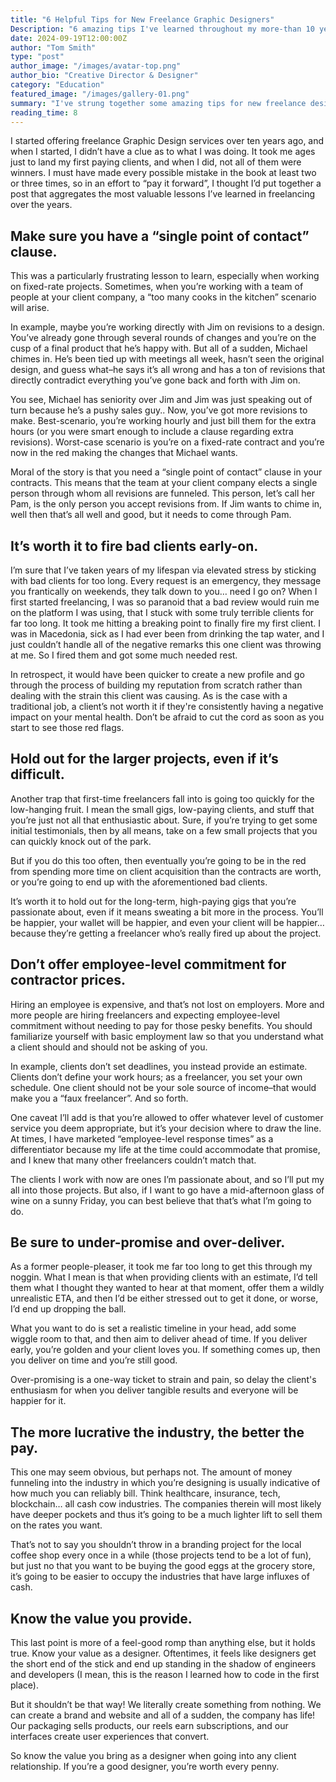 ```yaml
---
title: "6 Helpful Tips for New Freelance Graphic Designers"
Description: "6 amazing tips I've learned throughout my more-than 10 years of offering freelance graphic design services."
date: 2024-09-19T12:00:00Z
author: "Tom Smith"
type: "post"
author_image: "/images/avatar-top.png"
author_bio: "Creative Director & Designer"
category: "Education"
featured_image: "/images/gallery-01.png"
summary: "I've strung together some amazing tips for new freelance designers that I've learned of the course of 10 years doing freelance graphic design."
reading_time: 8
---
```


<p class="text-gunmetal">I started offering freelance Graphic Design services over ten years ago, and when I started, I didn’t have a clue as to what I was doing. It took me ages just to land my first paying clients, and when I did, not all of them were winners. I must have made every possible mistake in the book at least two or three times, so in an effort to “pay it forward”, I thought I’d put together a post that aggregates the most valuable lessons I’ve learned in freelancing over the years.</p>

<h2 class="text-2xl font-bold text-gunmetal">Make sure you have a “single point of contact” clause.</h2>

<p class="text-gunmetal">This was a particularly frustrating lesson to learn, especially when working on fixed-rate projects. Sometimes, when you’re working with a team of people at your client company, a “too many cooks in the kitchen” scenario will arise.</p>

<p class="text-gunmetal">In example, maybe you’re working directly with Jim on revisions to a design. You’ve already gone through several rounds of changes and you’re on the cusp of a final product that he’s happy with. But all of a sudden, Michael chimes in. He’s been tied up with meetings all week, hasn’t seen the original design, and guess what–he says it’s all wrong and has a ton of revisions that directly contradict everything you’ve gone back and forth with Jim on.</p>

<p class="text-gunmetal">You see, Michael has seniority over Jim and Jim was just speaking out of turn because he’s a pushy sales guy.. Now, you’ve got more revisions to make. Best-scenario, you’re working hourly and just bill them for the extra hours (or you were smart enough to include a clause regarding extra revisions). Worst-case scenario is you’re on a fixed-rate contract and you’re now in the red making the changes that Michael wants.</p>

<p class="text-gunmetal">Moral of the story is that you need a “single point of contact” clause in your contracts. This means that the team at your client company elects a single person through whom all revisions are funneled. This person, let’s call her Pam, is the only person you accept revisions from. If Jim wants to chime in, well then that’s all well and good, but it needs to come through Pam.</p>

<h2 class="text-2xl font-bold text-gunmetal">It’s worth it to fire bad clients early-on.</h2>

<p class="text-gunmetal">I’m sure that I’ve taken years of my lifespan via elevated stress by sticking with bad clients for too long. Every request is an emergency, they message you frantically on weekends, they talk down to you… need I go on? When I first started freelancing, I was so paranoid that a bad review would ruin me on the platform I was using, that I stuck with some truly terrible clients for far too long. It took me hitting a breaking point to finally fire my first client. I was in Macedonia, sick as I had ever been from drinking the tap water, and I just couldn’t handle all of the negative remarks this one client was throwing at me. So I fired them and got some much needed rest.</p>

<p class="text-gunmetal">In retrospect, it would have been quicker to create a new profile and go through the process of building my reputation from scratch rather than dealing with the strain this client was causing. As is the case with a traditional job, a client’s not worth it if they're consistently having a negative impact on your mental health. Don’t be afraid to cut the cord as soon as you start to see those red flags.</p>

<h2 class="text-2xl font-bold text-gunmetal">Hold out for the larger projects, even if it’s difficult.</h2>

<p class="text-gunmetal">Another trap that first-time freelancers fall into is going too quickly for the low-hanging fruit. I mean the small gigs, low-paying clients, and stuff that you’re just not all that enthusiastic about. Sure, if you’re trying to get some initial testimonials, then by all means, take on a few small projects that you can quickly knock out of the park.</p>

<p class="text-gunmetal">But if you do this too often, then eventually you’re going to be in the red from spending more time on client acquisition than the contracts are worth, or you’re going to end up with the aforementioned bad clients.</p>

<p class="text-gunmetal">It’s worth it to hold out for the long-term, high-paying gigs that you’re passionate about, even if it means sweating a bit more in the process. You’ll be happier, your wallet will be happier, and even your client will be happier… because they’re getting a freelancer who’s really fired up about the project.</p>

<h2 class="text-2xl font-bold text-gunmetal">Don’t offer employee-level commitment for contractor prices.</h2>

<p class="text-gunmetal">Hiring an employee is expensive, and that’s not lost on employers. More and more people are hiring freelancers and expecting employee-level commitment without needing to pay for those pesky benefits. You should familiarize yourself with basic employment law so that you understand what a client should and should not be asking of you.</p>

<p class="text-gunmetal">In example, clients don’t set deadlines, you instead provide an estimate. Clients don’t define your work hours; as a freelancer, you set your own schedule. One client should not be your sole source of income–that would make you a “faux freelancer”. And so forth.</p>

<p class="text-gunmetal">One caveat I’ll add is that you’re allowed to offer whatever level of customer service you deem appropriate, but it’s your decision where to draw the line. At times, I have marketed “employee-level response times” as a differentiator because my life at the time could accommodate that promise, and I knew that many other freelancers couldn’t match that.</p>

<p class="text-gunmetal">The clients I work with now are ones I’m passionate about, and so I’ll put my all into those projects. But also, if I want to go have a mid-afternoon glass of wine on a sunny Friday, you can best believe that that’s what I’m going to do.</p>

<h2 class="text-2xl font-bold text-gunmetal">Be sure to under-promise and over-deliver.</h2>

<p class="text-gunmetal">As a former people-pleaser, it took me far too long to get this through my noggin. What I mean is that when providing clients with an estimate, I’d tell them what I thought they wanted to hear at that moment, offer them a wildly unrealistic ETA, and then I’d be either stressed out to get it done, or worse, I’d end up dropping the ball.</p>

<p class="text-gunmetal">What you want to do is set a realistic timeline in your head, add some wiggle room to that, and then aim to deliver ahead of time. If you deliver early, you’re golden and your client loves you. If something comes up, then you deliver on time and you’re still good.</p>

<p class="text-gunmetal">Over-promising is a one-way ticket to strain and pain, so delay the client's enthusiasm for when you deliver tangible results and everyone will be happier for it.</p>

<h2 class="text-2xl font-bold text-gunmetal">The more lucrative the industry, the better the pay.</h2>

<p class="text-gunmetal">This one may seem obvious, but perhaps not. The amount of money funneling into the industry in which you’re designing is usually indicative of how much you can reliably bill. Think healthcare, insurance, tech, blockchain… all cash cow industries. The companies therein will most likely have deeper pockets and thus it’s going to be a much lighter lift to sell them on the rates you want.</p>

<p class="text-gunmetal">That’s not to say you shouldn’t throw in a branding project for the local coffee shop every once in a while (those projects tend to be a lot of fun), but just no that you want to be buying the good eggs at the grocery store, it’s going to be easier to occupy the industries that have large influxes of cash.</p>

<h2 class="text-2xl font-bold text-gunmetal">Know the value you provide.</h2>

<p class="text-gunmetal">This last point is more of a feel-good romp than anything else, but it holds true. Know your value as a designer. Oftentimes, it feels like designers get the short end of the stick and end up standing in the shadow of engineers and developers (I mean, this is the reason I learned how to code in the first place).</p>

<p class="text-gunmetal">But it shouldn’t be that way! We literally create something from nothing. We can create a brand and website and all of a sudden, the company has life! Our packaging sells products, our reels earn subscriptions, and our interfaces create user experiences that convert.</p>

<p class="text-gunmetal">So know the value you bring as a designer when going into any client relationship. If you’re a good designer, you’re worth every penny.</p>




